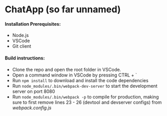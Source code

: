 # ChatApp (so far unnamed)

#### Installation Prerequisites:

* Node.js
* VSCode
* Git client

#### Build instructions:

* Clone the repo and open the root folder in VSCode.
* Open a command window in VSCode by pressing CTRL + \`
* Run `npm install` to download and install the code dependencies
* Run `node_modules/.bin/webpack-dev-server` to start the development server on port 8080
* Run `node_modules/.bin/webpack -p` to compile for production, making sure to first remove lines 23 - 26 (devtool and devserver configs) from *webpack.config.js*
